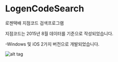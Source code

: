 # LogenCodeSearch
로젠택배 지점코드 검색프로그램

지점코드는 2015년 8월 데이터를 기준으로 작성되었습니다. 

-Windows 및 iOS 2가지 버전으로 개발되었습니다.

![alt tag](LogenCodeSearch/iOS/LogenCode/LogenCode4iOS.gif)
